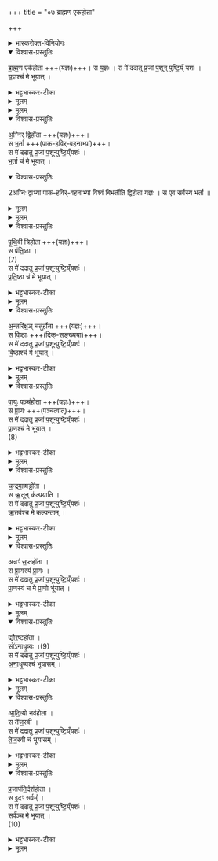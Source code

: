 +++
title = "०७ ब्राह्मण एकहोता"

+++
<div class="js_include" url="/vedAH_yajuH/taittirIyam/sArasvata-vibhAgaH/AraNyakam/sarva-prastutiH/03_chAturhotra-chayanAdi/07_brAhmaNa_ekahotA"  newLevelForH1="1" includeTitle="true">


<details><summary>भास्करोक्त-विनियोगः</summary>

1चातुर्मास्येषु केशनिवर्तनेषु 'तदृतं तत्सत्यं' इति जपित्वा तमेतमनुवाकं जपति । ब्रह्ममेधे च आदीयमानं प्रेतमेतेनानुवाकेन अभिमन्त्रयते - ब्राह्मण एकहोता इति ॥ 
</details>


<details open><summary>विश्वास-प्रस्तुतिः</summary>

ब्रा॒ह्म॒ण एक॑होता +++(यज्ञः)+++।
स य॒ज्ञः ।
स मे॑ ददातु प्र॒जां प॒शून् पुष्टि॒य्ँ यशः॑ ।  
य॒ज्ञश्च॑ मे भूयात् ।
</details>

<details><summary>भट्टभास्कर-टीका</summary>

एको होता ऋत्विक् यस्य स एकहोता । 'ऋतश्छन्दसि' इति कबभावः । 

ईडशो यज्ञविशेषो ब्राह्मणो नाम, तपोमयत्वात् तस्य तद्वदृत्विग् उपकारित्वेन रूप्यते । 

स यज्ञः स एवाग्निष्टोमादिः सर्वो यज्ञः, तत्साध्यत्वात् ।
स मे ददातु प्रजादि । स च यज्ञः सर्वदा मे भूयात् । एवं 'अग्निर्द्विहोता' इत्यादि द्रष्टव्यम् ॥
</details>


<details><summary>मूलम्</summary>

ब्रा॒ह्म॒ण एक॑होता ।
स य॒ज्ञः ।
स मे॑ ददातु प्र॒जां प॒शून् पुष्टि॒य्ँ यशः॑ ।  
य॒ज्ञश्च॑ मे भूयात् ।
</details>



<details><summary>मूलम्</summary>

स मे॑ ददातु प्र॒जां प॒शून् पुष्टि॒य्ँ यशः॑ ।  
य॒ज्ञश्च॑ मे भूयात् ।  
</details>


<details open><summary>विश्वास-प्रस्तुतिः</summary>

अ॒ग्निर् द्विहो॑ता +++(यज्ञः)+++।  
स भ॒र्ता +++(पाक-हविर्-वहनाभ्यां)+++।  
स मे॑ ददातु प्र॒जां प॒शून्पुष्टि॒य्ँयशः॑ ।  
भ॒र्ता च॑ मे भूयात् ।  
</details>

<details open><summary>विश्वास-प्रस्तुतिः</summary>

2अग्निः द्वाभ्यां पाक-हविर्-वहनाभ्यां विश्वं बिभर्तीति द्विहोता यज्ञः । स एव सर्वस्य भर्ता ॥
</details>

<details><summary>मूलम्</summary>

2अग्निः द्वाभ्यां पाक हवि र्वहनाभ्यां विश्वं बिभर्तीति द्विहोता यज्ञः । स एव सर्वस्य भर्ता ॥
</details>


<details><summary>मूलम्</summary>

अ॒ग्निर् द्विहो॑ता +++(यज्ञः)+++।  
स भ॒र्ता ।  
स मे॑ ददातु प्र॒जां प॒शून्पुष्टि॒य्ँयशः॑ ।  
भ॒र्ता च॑ मे भूयात् ।  
</details>


<details open><summary>विश्वास-प्रस्तुतिः</summary>

पृ॒थि॒वी त्रिहो॑ता +++(यज्ञः)+++।  
स प्र॑ति॒ष्ठा ।  
(7)  
स मे॑ ददातु प्र॒जां प॒शून्पुष्टि॒य्ँयशः॑ ।  
प्र॒ति॒ष्ठा च॑ मे भूयात् ।  
</details>

<details><summary>भट्टभास्कर-टीका</summary>

3पृथिवी त्रिभिः अग्न्य्-अन्न-यागैः सर्वप्रतिष्ठाहेतुः इति त्रिहोता यज्ञः ॥
</details>


<details><summary>मूलम्</summary>

पृ॒थि॒वी त्रिहो॑ता ।  
स प्र॑ति॒ष्ठा ।  
(7)  
स मे॑ ददातु प्र॒जां प॒शून्पुष्टि॒य्ँयशः॑ ।  
प्र॒ति॒ष्ठा च॑ मे भूयात् ।
</details>


<details open><summary>विश्वास-प्रस्तुतिः</summary>

अ॒न्तरि॑क्ष॒ञ् चतु॑र्होता +++(यज्ञः)+++।  
स वि॒ष्ठाः +++(दिक्-सङ्ख्यया)+++।  
स मे॑ ददातु प्र॒जां प॒शून्पुष्टि॒य्ँयशः॑ ।  
वि॒ष्ठाश्च॑ मे भूयात् ।  
</details>

<details><summary>भट्टभास्कर-टीका</summary>

4अन्तरिक्षं चतुर्भिः वाग्-वृष्ट्य्-अवकाश-स्थानैः विश्वं विविधं स्थापयतीति ॥
</details>

<details><summary>मूलम्</summary>

अ॒न्तरि॑क्ष॒ञ्चतु॑र्होता ।  
स वि॒ष्ठाः ।  
स मे॑ ददातु प्र॒जां प॒शून्पुष्टि॒य्ँयशः॑ ।  
वि॒ष्ठाश्च॑ मे भूयात् ।  
</details>


<details open><summary>विश्वास-प्रस्तुतिः</summary>

वा॒युः पञ्च॑होता +++(यज्ञः)+++।  
स प्रा॒णः +++(पञ्चत्वात्)+++।  
स मे॑ ददातु प्र॒जां प॒शून्पुष्टि॒य्ँयशः॑ ।  
प्रा॒णश्च॑ मे भूयात् ।  
(8)  
</details>

<details><summary>भट्टभास्कर-टीका</summary>

5वायुः पञ्चभिः प्राणादिवृत्तिभिः विश्वं प्राणयति ॥
</details>


<details><summary>मूलम्</summary>

वा॒युः पञ्च॑होता ।  
स प्रा॒णः  ।  
स मे॑ ददातु प्र॒जां प॒शून्पुष्टि॒य्ँयशः॑ ।  
प्रा॒णश्च॑ मे भूयात् ।  
(8)  
</details>

<details open><summary>विश्वास-प्रस्तुतिः</summary>

च॒न्द्रमा॒ष्षड्ढो॑ता ।  
स ऋ॒तून् क॑ल्पयाति ।  
स मे॑ ददातु प्र॒जां प॒शून्पुष्टि॒य्ँयशः॑ ।  
ऋ॒तव॑श्च मे कल्पन्ताम् ।  
</details>

<details><summary>भट्टभास्कर-टीका</summary>

6चन्द्रमाः षढ्ढोता षड्भिः ऋतुकल्पनाभिः विश्वं धारयति ॥
</details>


<details><summary>मूलम्</summary>

च॒न्द्रमा॒ष्षड्ढो॑ता ।  
स ऋ॒तून्क॑ल्पयाति ।  
स मे॑ ददातु प्र॒जां प॒शून्पुष्टि॒य्ँयशः॑ ।  
ऋ॒तव॑श्च मे कल्पन्ताम् ।  
</details>

<details open><summary>विश्वास-प्रस्तुतिः</summary>

अन्नꣳ॑ स॒प्तहो॑ता ।  
स प्रा॒णस्य॑ प्रा॒णः ।  
स मे॑ ददातु प्र॒जां प॒शून्पुष्टि॒य्ँयशः॑ ।  
प्रा॒णस्य॑ च मे प्रा॒णो भू॑यात् ।  
</details>

<details><summary>भट्टभास्कर-टीका</summary>

7अन्नं सप्तभिः शीर्षण्यादिभिः प्राणवृत्तिभिः प्राणयति विश्वं, तेषां प्राणनहेतुत्वात् ॥
</details>


<details><summary>मूलम्</summary>

अन्नꣳ॑ स॒प्तहो॑ता ।  
स प्रा॒णस्य॑ प्रा॒णः ।  
स मे॑ ददातु प्र॒जां प॒शून्पुष्टि॒य्ँयशः॑ ।  
प्रा॒णस्य॑ च मे प्रा॒णो भू॑यात् ।  

</details>

<details open><summary>विश्वास-प्रस्तुतिः</summary>

द्यौर॒ष्टहो॑ता ।  
सो॑ऽनाधृ॒ष्यः ।(9)  
स मे॑ ददातु प्र॒जां प॒शून्पुष्टि॒य्ँयशः॑ ।  
अ॒ना॒धृ॒ष्यश्च॑ भूयासम् ।
</details>

<details><summary>भट्टभास्कर-टीका</summary>

8द्यौः अष्टाभिः इन्द्रियात्मभिः प्राणाद्यन्तःकरणान्तैः विश्वं वृष्ट्यादिद्वारेण तर्पयति, अनाधृष्टं सुखस्थानं भवति ॥
</details>


<details><summary>मूलम्</summary>

द्यौर॒ष्टहो॑ता ।  
सो॑ऽनाधृ॒ष्यः ।(9)  
स मे॑ ददातु प्र॒जां प॒शून्पुष्टि॒य्ँयशः॑ ।  
अ॒ना॒धृ॒ष्यश्च॑ भूयासम् ।
</details>


<details open><summary>विश्वास-प्रस्तुतिः</summary>

आ॒दि॒त्यो नव॑होता ।  
स ते॑ज॒स्वी ।  
स मे॑ ददातु प्र॒जां प॒शून्पुष्टि॒य्ँयशः॑ ।  
ते॒ज॒स्वी च॑ भूयासम् ।  
</details>

<details><summary>भट्टभास्कर-टीका</summary>

9आदित्यो नवभिः पूर्वोक्तैरष्टभिः आत्मना च विश्वं निवर्तयन् सर्वप्रत्यक्षं तेजस्वी भवति ॥
</details>


<details><summary>मूलम्</summary>

आ॒दि॒त्यो नव॑होता ।  
स ते॑ज॒स्वी ।  
स मे॑ ददातु प्र॒जां प॒शून्पुष्टि॒य्ँयशः॑ ।  
ते॒ज॒स्वी च॑ भूयासम् ।  
</details>


<details open><summary>विश्वास-प्रस्तुतिः</summary>

प्र॒जाप॑ति॒र्दश॑होता ।  
स इ॒दꣳ सर्वम्᳚ ।  
स मे॑ ददातु प्र॒जां प॒शून्पुष्टि॒य्ँयशः॑ ।  
सर्व॑ञ्च मे भूयात् ।  
(10) 
</details>

<details><summary>भट्टभास्कर-टीका</summary>

10प्रजापतिर्दशभिः पूर्वोक्तैः नवभिः स्थावरात्मना च सर्वमिदं भूत्वा तिष्ठति ॥
इत्यारण्यके तृतीये सप्तमोऽनुवाकः ॥  
</details>


<details><summary>मूलम्</summary>

प्र॒जाप॑ति॒र्दश॑होता।  
स इ॒दꣳ सर्वम्᳚ ।  
स मे॑ ददातु प्र॒जां प॒शून्पुष्टि॒य्ँयशः॑ ।  
सर्व॑ञ्च मे भूयात् ।  
(10) 
</details>


</div>